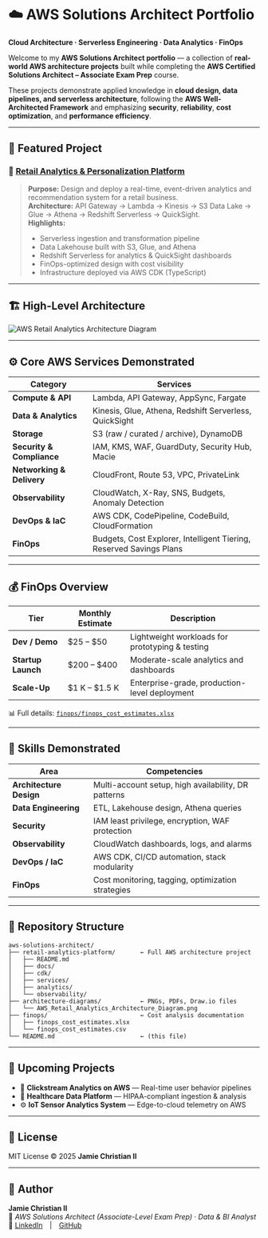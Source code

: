 # ☁️ AWS Solutions Architect Portfolio

**Cloud Architecture · Serverless Engineering · Data Analytics · FinOps**

Welcome to my **AWS Solutions Architect portfolio** — a collection of **real-world AWS architecture projects** built while completing the **AWS Certified Solutions Architect – Associate Exam Prep** course.  

These projects demonstrate applied knowledge in **cloud design, data pipelines, and serverless architecture**, following the **AWS Well-Architected Framework** and emphasizing **security**, **reliability**, **cost optimization**, and **performance efficiency**.

---

## 🧱 Featured Project

### 🛒 [Retail Analytics & Personalization Platform](./retail-analytics-platform/)
> **Purpose:** Design and deploy a real-time, event-driven analytics and recommendation system for a retail business.  
> **Architecture:** API Gateway → Lambda → Kinesis → S3 Data Lake → Glue → Athena → Redshift Serverless → QuickSight.  
> **Highlights:**
> - Serverless ingestion and transformation pipeline  
> - Data Lakehouse built with S3, Glue, and Athena  
> - Redshift Serverless for analytics & QuickSight dashboards  
> - FinOps-optimized design with cost visibility  
> - Infrastructure deployed via AWS CDK (TypeScript)

---

## 🏗️ High-Level Architecture
![AWS Retail Analytics Architecture Diagram](retail-analytics-platform/docs/AWS_Retail_Analytics_Architecture_Diagram.png)

---

## ⚙️ Core AWS Services Demonstrated

| Category | Services |
|-----------|-----------|
| **Compute & API** | Lambda, API Gateway, AppSync, Fargate |
| **Data & Analytics** | Kinesis, Glue, Athena, Redshift Serverless, QuickSight |
| **Storage** | S3 (raw / curated / archive), DynamoDB |
| **Security & Compliance** | IAM, KMS, WAF, GuardDuty, Security Hub, Macie |
| **Networking & Delivery** | CloudFront, Route 53, VPC, PrivateLink |
| **Observability** | CloudWatch, X-Ray, SNS, Budgets, Anomaly Detection |
| **DevOps & IaC** | AWS CDK, CodePipeline, CodeBuild, CloudFormation |
| **FinOps** | Budgets, Cost Explorer, Intelligent Tiering, Reserved Savings Plans |

---

## 💰 FinOps Overview

| Tier | Monthly Estimate | Description |
|------|------------------|--------------|
| **Dev / Demo** | $25 – $50 | Lightweight workloads for prototyping & testing |
| **Startup Launch** | $200 – $400 | Moderate-scale analytics and dashboards |
| **Scale-Up** | $1 K – $1.5 K | Enterprise-grade, production-level deployment |

📊 Full details: [`finops/finops_cost_estimates.xlsx`](./finops/finops_cost_estimates.xlsx)

---

## 🧠 Skills Demonstrated

| Area | Competencies |
|------|---------------|
| **Architecture Design** | Multi-account setup, high availability, DR patterns |
| **Data Engineering** | ETL, Lakehouse design, Athena queries |
| **Security** | IAM least privilege, encryption, WAF protection |
| **Observability** | CloudWatch dashboards, logs, and alarms |
| **DevOps / IaC** | AWS CDK, CI/CD automation, stack modularity |
| **FinOps** | Cost monitoring, tagging, optimization strategies |

---

## 🧩 Repository Structure

```
aws-solutions-architect/
├── retail-analytics-platform/       ← Full AWS architecture project
│   ├── README.md
│   ├── docs/
│   ├── cdk/
│   ├── services/
│   ├── analytics/
│   └── observability/
├── architecture-diagrams/           ← PNGs, PDFs, Draw.io files
│   └── AWS_Retail_Analytics_Architecture_Diagram.png
├── finops/                          ← Cost analysis documentation
│   ├── finops_cost_estimates.xlsx
│   └── finops_cost_estimates.csv
└── README.md                        ← (this file)
```

---

## 🧩 Upcoming Projects
- 🧠 **Clickstream Analytics on AWS** — Real-time user behavior pipelines  
- 🏥 **Healthcare Data Platform** — HIPAA-compliant ingestion & analysis  
- ⚙️ **IoT Sensor Analytics System** — Edge-to-cloud telemetry on AWS  

---

## 🪪 License
MIT License © 2025 **Jamie Christian II**

---

## 👤 Author
**Jamie Christian II**  
🧭 *AWS Solutions Architect (Associate-Level Exam Prep)* · *Data & BI Analyst*  
🔗 [LinkedIn](https://www.linkedin.com/in/jamiechristian22) | [GitHub](https://github.com/JamieChristian22)
